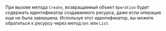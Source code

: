 При вызове метода `Create`, возвращаемый объект `Operation` будет содержать идентификатор создаваемого ресурса, даже если операция еще не была завершена. Используя этот идентификатор, вы можете обратиться к ресурсу через метод `Get` или `List`.